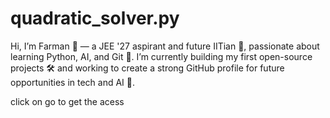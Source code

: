 # quadratic_solver.py
Hi, I’m Farman 👋 — a JEE '27 aspirant and future IITian 🎯, passionate about learning Python, AI, and Git 🧠. I’m currently building my first open-source projects 🛠️ and working to create a strong GitHub profile for future opportunities in tech and AI 🚀.

click on go to get the acess

